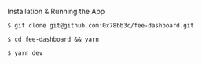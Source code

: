 Installation & Running the App

```console
$ git clone git@github.com:0x78bb3c/fee-dashboard.git

$ cd fee-dashboard && yarn

$ yarn dev
```
